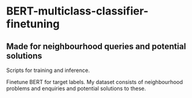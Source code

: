 # BERT-multiclass-classifier-finetuning

## Made for neighbourhood queries and potential solutions

Scripts for training and inference. 

Finetune BERT for target labels. My dataset consists of neighbourhood problems and enquiries and potential solutions to these. 
